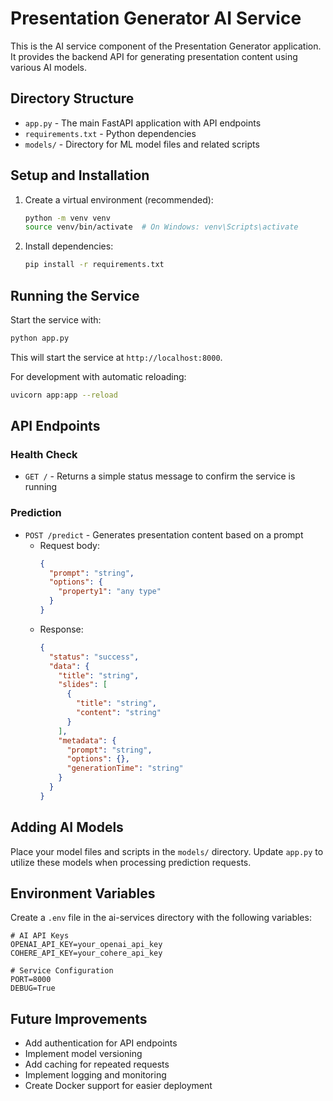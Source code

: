 # Presentation Generator AI Service

This is the AI service component of the Presentation Generator application. It provides the backend API for generating presentation content using various AI models.

## Directory Structure

- `app.py` - The main FastAPI application with API endpoints
- `requirements.txt` - Python dependencies
- `models/` - Directory for ML model files and related scripts

## Setup and Installation

1. Create a virtual environment (recommended):
   ```bash
   python -m venv venv
   source venv/bin/activate  # On Windows: venv\Scripts\activate
   ```

2. Install dependencies:
   ```bash
   pip install -r requirements.txt
   ```

## Running the Service

Start the service with:
```bash
python app.py
```

This will start the service at `http://localhost:8000`.

For development with automatic reloading:
```bash
uvicorn app:app --reload
```

## API Endpoints

### Health Check
- `GET /` - Returns a simple status message to confirm the service is running

### Prediction
- `POST /predict` - Generates presentation content based on a prompt
  - Request body:
    ```json
    {
      "prompt": "string",
      "options": {
        "property1": "any type"
      }
    }
    ```
  - Response:
    ```json
    {
      "status": "success",
      "data": {
        "title": "string",
        "slides": [
          {
            "title": "string",
            "content": "string"
          }
        ],
        "metadata": {
          "prompt": "string",
          "options": {},
          "generationTime": "string"
        }
      }
    }
    ```

## Adding AI Models

Place your model files and scripts in the `models/` directory. Update `app.py` to utilize these models when processing prediction requests.

## Environment Variables

Create a `.env` file in the ai-services directory with the following variables:
```
# AI API Keys
OPENAI_API_KEY=your_openai_api_key
COHERE_API_KEY=your_cohere_api_key

# Service Configuration
PORT=8000
DEBUG=True
```

## Future Improvements

- Add authentication for API endpoints
- Implement model versioning
- Add caching for repeated requests
- Implement logging and monitoring
- Create Docker support for easier deployment 